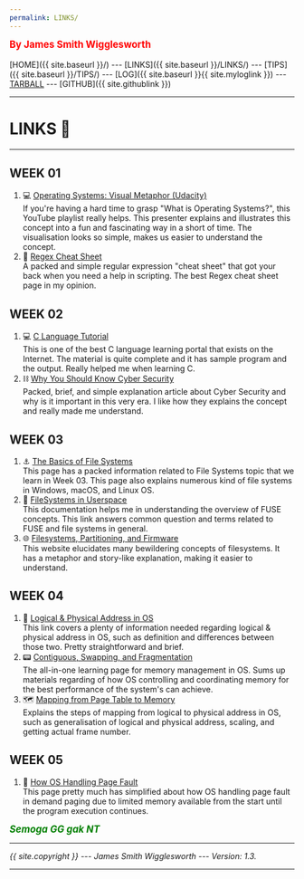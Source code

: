 ```yaml
---
permalink: LINKS/
---
```

<span style="color:red; font-weight:bold; font-size:larger;">By James Smith Wigglesworth</span>
<br><br>
[HOME]({{ site.baseurl }}/) ---
[LINKS]({{ site.baseurl }}/LINKS/) ---
[TIPS]({{ site.baseurl }}/TIPS/) ---
[LOG]({{ site.baseurl }}{{ site.myloglink }}) ---
[TARBALL](https://os.vlsm.org/Log/jamessmith404.tar.bz2.txt) ---
[GITHUB]({{ site.githublink }})
<br>
<hr>

# LINKS 🔗
---

## WEEK 01
1. 💻 [Operating Systems: Visual Metaphor (Udacity)](https://www.youtube.com/playlist?list=PLqoiDr4YpRdm_nzFhCDuj74P8ul5z7SdO)<br>
If you're having a hard time to grasp "What is Operating Systems?", this YouTube playlist really helps. This presenter explains and illustrates this concept into a fun and fascinating way in a short of time. The visualisation looks so simple, makes us easier to understand the concept.
2. 📖 [Regex Cheat Sheet](https://www.rexegg.com/regex-quickstart.html)<br>
A packed and simple regular expression "cheat sheet" that got your back when you need a help in scripting. The best Regex cheat sheet page in my opinion.

## WEEK 02
1. 💻 [C Language Tutorial](https://www.w3schools.com/c/index.php)<br>
This is one of the best C language learning portal that exists on the Internet. The material is quite complete and it has sample program and the output. Really helped me when learning C.
2. ⛓️ [Why You Should Know Cyber Security](https://digitalskills.wisc.edu/cybersecurity/cyber-security-concepts-every-beginner-must-know/)<br>
Packed, brief, and simple explanation article about Cyber Security and why is it important in this very era. I like how they explains the concept and really made me understand.

## WEEK 03
1. ⚓  [The Basics of File Systems](https://www.ufsexplorer.com/articles/file-systems-basics/)<br>
This page has a packed information related to File Systems topic that we learn in Week 03. This page also explains numerous kind of file systems in Windows, macOS, and Linux OS.
2. 📍 [FileSystems in Userspace](https://www.kernel.org/doc/html/latest/filesystems/fuse.html)<br>
This documentation helps me in understanding the overview of FUSE concepts. This link answers common question and terms related to FUSE and file systems in general.
3. 🌐 [Filesystems, Partitioning, and Firmware](https://www.freecodecamp.org/news/file-systems-architecture-explained/)<br>
This website elucidates many bewildering concepts of filesystems. It has a metaphor and story-like explanation, making it easier to understand.

## WEEK 04
1. 📃 [Logical & Physical Address in OS](https://www.geeksforgeeks.org/logical-and-physical-address-in-operating-system/)<br>
This link covers a plenty of information needed regarding logical & physical address in OS, such as definition and differences between those two. Pretty straightforward and brief.
2. 📟 [Contiguous, Swapping, and Fragmentation](https://www.guru99.com/os-memory-management.html)<br>
The all-in-one learning page for memory management in OS. Sums up materials regarding of how OS controlling and coordinating memory for the best performance of the system's can achieve.
3. 🗺️ [Mapping from Page Table to Memory](https://www.javatpoint.com/os-mapping-from-page-table-to-main-memory)<br>
Explains the steps of mapping from logical to physical address in OS, such as generalisation of logical and physical address, scaling, and getting actual frame number. 

## WEEK 05
1. 🔗 [How OS Handling Page Fault](https://www.geeksforgeeks.org/page-fault-handling-in-operating-system/)<br>
This page pretty much has simplified about how OS handling page fault in demand paging due to limited memory available from the start until the program execution continues.

<span style="color:green; font-weight:bold; font-size:larger;"><i>Semoga GG gak NT<i>
<br>
<hr>
{{ site.copyright }} --- James Smith Wigglesworth --- Version: 1.3.
<hr>
<br>
